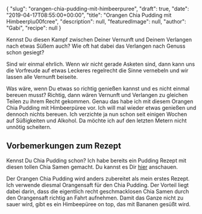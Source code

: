 {
    "slug": "orangen-chia-pudding-mit-himbeerpuree",
    "draft": true,
    "date": "2019-04-17T08:55:00+00:00",
    "title": "Orangen Chia Pudding mit Himbeerp\u00fcree",
    "description": null,
    "featuredImage": null,
    "author": "Gabi",
    "recipe": null
}

Kennst Du diesen Kampf zwischen Deiner Vernunft und Deinem Verlangen nach etwas Süßem auch? Wie oft hat dabei das Verlangen nach Genuss schon gesiegt?

Sind wir einmal ehrlich. Wenn wir nicht gerade Asketen sind, dann kann uns die Vorfreude auf etwas Leckeres regelrecht die Sinne vernebeln und wir lassen alle Vernunft beiseite.

Was wäre, wenn Du etwas so richtig genießen kannst und es nicht einmal bereuen musst? Richtig, dann wären Vernunft und Verlangen zu gleichen Teilen zu ihrem Recht gekommen. Genau das habe ich mit diesem Orangen Chia Pudding mit Himbeerpüree vor. Ich will mal wieder etwas genießen und dennoch nichts bereuen. Ich verzichte ja nun schon seit einigen Wochen auf Süßigkeiten und Alkohol. Da möchte ich auf den letzten Metern nicht unnötig scheitern.

## Vorbemerkungen zum Rezept

Kennst Du Chia Pudding schon? Ich habe bereits ein Pudding Rezept mit diesen tollen Chia Samen gemacht. Du kannst es Dir [hier](https://kochfokus.de/artikel/super-leckerer-chiapudding-mit-himbeerpueree-und-schokoladencreme/ "hier") anschauen.

Der Orangen Chia Pudding wird anders zubereitet als mein erstes Rezept. Ich verwende diesmal Orangensaft für den Chia Pudding. Der Vorteil liegt dabei darin, dass die eigentlich recht geschmacklosen Chia Samen durch den Orangensaft richtig an Fahrt aufnehmen. Damit das Ganze nicht zu sauer wird, gibt es ein Himbeepüree on top, das mit Bananen gesüßt wird.